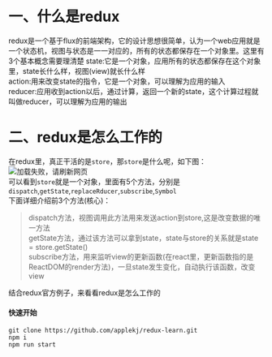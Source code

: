 # 一、什么是redux  
redux是一个基于flux的前端架构，它的设计思想很简单，认为一个web应用就是一个状态机，视图与状态是一一对应的，所有的状态都保存在一个对象里。这里有3个基本概念需要理清楚
state:它是一个对象，应用所有的状态都保存在这个对象里，state长什么样，视图(view)就长什么样  
action:用来改变state的指令，它是一个对象，可以理解为应用的输入    
reducer:应用收到action以后，通过计算，返回一个新的state，这个计算过程就叫做reducer，可以理解为应用的输出      
# 二、redux是怎么工作的
在redux里，真正干活的是`store`，那`store`是什么呢，如下图：  
![加载失败，请刷新网页](https://github.com/applekj/redux-learn/tree/master/img/store.jpg)  
可以看到`store`就是一个对象，里面有5个方法，分别是`dispatch`,`getState`,`replaceRducer`,`subscribe`,`Symbol`  
下面详细介绍前3个方法(核心)：
> dispatch方法，视图调用此方法用来发送action到store,这是改变数据的唯一方法          
> getState方法，通过该方法可以拿到state，state与store的关系就是state = store.getState()     
> subscribe方法，用来监听view的更新函数(在react里，更新函数指的是ReactDOM的render方法)，一旦state发生变化，自动执行该函数，改变view  

结合redux官方例子，来看看redux是怎么工作的
#### 快速开始
```
git clone https://github.com/applekj/redux-learn.git
npm i
npm run start
```
